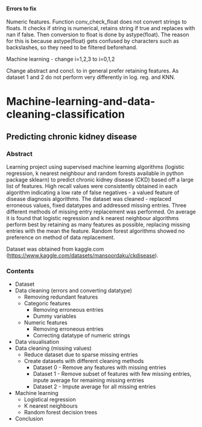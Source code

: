 #### Errors to fix
Numeric features. Function conv_check_float does not convert strings to floats. It checks if string is numerical, retains string if true and replaces with nan if false. Then conversion to float is done by astype(float). The reason for this is because astype(float) gets confused by characters such as backslashes, so they need to be filtered beforehand.

Machine learning - change i=1,2,3 to i=0,1,2

Change abstract and concl. to in general prefer retaining features. As dataset 1 and 2 do not perform very differently in log. reg. and KNN. 

# Machine-learning-and-data-cleaning-classification

## Predicting chronic kidney disease

### Abstract
Learning project using supervised machine learning algorithms (logistic regression, k nearest neighbour and random forests available in python package sklearn) to predict chronic kidney disease (CKD) based off a large list of features. High recall values were consistently obtained in each algorithm indicating a low rate of false negatives - a valued feature of disease diagnosis algorithms. The dataset was cleaned - replaced erroneous values, fixed datatypes and addressed missing entries. Three different methods of missing entry replacement was performed. On average it is found that logistic regression and k nearest neighbour algorithms perform best by retaining as many features as possible, replacing missing entries with the mean the feature. Random forest algorithms showed no preference on method of data replacement.

Dataset was obtained from kaggle.com (https://www.kaggle.com/datasets/mansoordaku/ckdisease).

### Contents
<ul>
    <li>
      Dataset
    </li>
    <li>
      Data cleaning (errors and converting datatype)
      <ul>
          <li>Removing redundant features</li>
          <li>
              Categoric features
              <ul>
                  <li>Removing erroneous entries</li>
                  <li>Dummy variables</li>
              </ul>
          </li>
          <li>
              Numeric features
              <ul>
                  <li>Removing erroneous entries</li>
                  <li>Correcting datatype of numeric strings</li>
              </ul>
          </li>
      </ul>
  </li>
  <li>
       Data visualisation
  </li>
  <li>
       Data cleaning (missing values)
       <ul>
          <li>Reduce dataset due to sparse missing entries</li>
          <li>Create datasets with different cleaning methods
              <ul>
                  <li>Dataset 0 - Remove any features with missing entries</li>
                  <li>Dataset 1 - Remove subset of features with few missing entries, inpute average for remaining missing entries</li> 
              <li>Dataset 2 - Impute average for all missing entries</li> 
              </ul>
       </ul>
  </li>
  <li>
       Machine learning<ul>
    <li>Logistical regression</li>
    <li>K nearest neighbours</li>
    <li>Random forest decision trees</li>
    </ul>
  </li>
  <li>Conclusion</li>
</ul>
